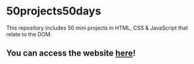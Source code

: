 ﻿# 50projects50days

This repository includes 50 mini projects in HTML, CSS & JavaScript that relate to the DOM.

<h2>You can access the website <a href="https://luisgarcia96.github.io/50projects50days/">here</a>!</h2>


